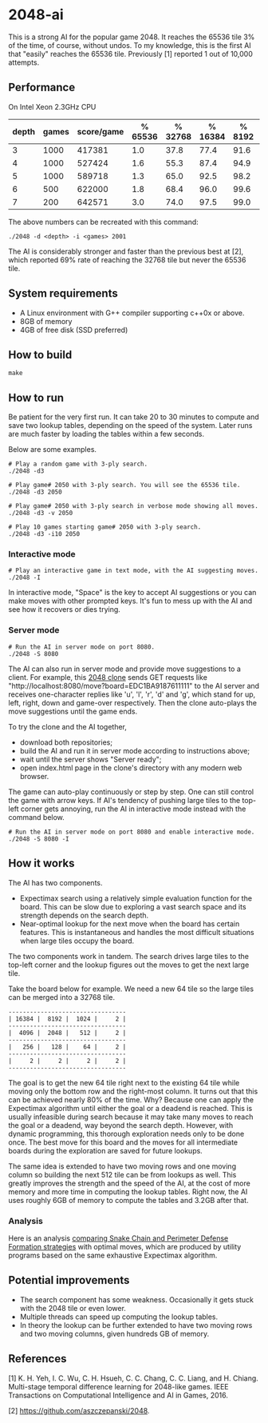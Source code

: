 # 2048-ai

This is a strong AI for the popular game 2048. It reaches the 65536 tile 3% of the
time, of course, without undos. To my knowledge, this is the first AI that "easily"
reaches the 65536 tile. Previously [1] reported 1 out of 10,000 attempts.


## Performance

On Intel Xeon 2.3GHz CPU

|depth |games |score/game|% 65536|% 32768|% 16384|% 8192|moves/s|seconds/game|
|------|------|----------|-------|-------|-------|------|-------|------------|
|3     | 1000 |  417381  | 1.0   | 37.8  | 77.4  | 91.6 | 5000  |3   |
|4     | 1000 |  527424  | 1.6   | 55.3  | 87.4  | 94.9 | 1500  |12  |
|5     | 1000 |  589718  | 1.3   | 65.0  | 92.5  | 98.2 | 500   |42  |
|6     | 500  |  622000  | 1.8   | 68.4  | 96.0  | 99.6 | 150   |130 |
|7     | 200  |  642571  | 3.0   | 74.0  | 97.5  | 99.0 | 50    |430 |

The above numbers can be recreated with this command:
```
./2048 -d <depth> -i <games> 2001
```
The AI is considerably stronger and faster than the previous best at [2], which
reported 69% rate of reaching the 32768 tile but never the 65536 tile.


## System requirements

 * A Linux environment with G++ compiler supporting c++0x or above.
 * 8GB of memory
 * 4GB of free disk (SSD preferred)

## How to build
```
make
```

## How to run

Be patient for the very first run. It can take 20 to 30 minutes to compute and
save two lookup tables, depending on the speed of the system. Later runs are
much faster by loading the tables within a few seconds.

Below are some examples.
```
# Play a random game with 3-ply search.
./2048 -d3

# Play game# 2050 with 3-ply search. You will see the 65536 tile.
./2048 -d3 2050

# Play game# 2050 with 3-ply search in verbose mode showing all moves.
./2048 -d3 -v 2050

# Play 10 games starting game# 2050 with 3-ply search.
./2048 -d3 -i10 2050
```

### Interactive mode

```
# Play an interactive game in text mode, with the AI suggesting moves.
./2048 -I
```

In interactive mode, "Space" is the key to accept AI suggestions or you can make
moves with other prompted keys. It's fun to mess up with the AI and see how it
recovers or dies trying.


### Server mode

```
# Run the AI in server mode on port 8080.
./2048 -S 8080
```

The AI can also run in server mode and provide move suggestions to a client.
For example, this [2048 clone](https://github.com/macroxue/2048-clone) sends
GET requests like "http://localhost:8080/move?board=EDC1BA9187611111" to the
AI server and receives one-character replies like 'u', 'l', 'r', 'd' and 'g',
which stand for up, left, right, down and game-over respectively. Then the
clone auto-plays the move suggestions until the game ends.

To try the clone and the AI together,
 * download both repositories;
 * build the AI and run it in server mode according to instructions above;
 * wait until the server shows "Server ready";
 * open index.html page in the clone's directory with any modern web browser.

The game can auto-play continuously or step by step. One can still control the
game with arrow keys. If AI's tendency of pushing large tiles to the top-left
corner gets annoying, run the AI in interactive mode instead with the command
below.

```
# Run the AI in server mode on port 8080 and enable interactive mode.
./2048 -S 8080 -I
```

## How it works

The AI has two components.
 * Expectimax search using a relatively simple evaluation function for the board.
   This can be slow due to exploring a vast search space and its strength
   depends on the search depth.
 * Near-optimal lookup for the next move when the board has certain features.
   This is instantaneous and handles the most difficult situations when large tiles
   occupy the board.

The two components work in tandem. The search drives large tiles to the top-left
corner and the lookup figures out the moves to get the next large tile.

Take the board below for example. We need a new 64 tile so the large tiles can
be merged into a 32768 tile.
```
---------------------------------
| 16384 |  8192 |  1024 |     2 |
---------------------------------
|  4096 |  2048 |   512 |     2 |
---------------------------------
|   256 |   128 |    64 |     2 |
---------------------------------
|     2 |     2 |     2 |     2 |
---------------------------------
```
The goal is to get the new 64 tile right next to the existing 64 tile while
moving only the bottom row and the right-most column. It turns out that this
can be achieved nearly 80% of the time. Why? Because one can apply the
Expectimax algorithm until either the goal or a deadend is reached. This is
usually infeasible during search because it may take many moves to reach the
goal or a deadend, way beyond the search depth.  However, with dynamic
programming, this thorough exploration needs only to be done once. The best
move for this board and the moves for all intermediate boards during
the exploration are saved for future lookups.

The same idea is extended to have two moving rows and one moving column so
building the next 512 tile can be from lookups as well. This greatly improves
the strength and the speed of the AI, at the cost of more memory and more time
in computing the lookup tables.  Right now, the AI uses roughly 6GB of memory
to compute the tables and 3.2GB after that.

### Analysis

Here is an analysis [comparing Snake Chain and Perimeter Defense Formation
strategies](https://github.com/macroxue/2048-ai/tree/master/analysis) with
optimal moves, which are produced by utility programs based on the same
exhaustive Expectimax algorithm.


## Potential improvements

 * The search component has some weakness. Occasionally it gets stuck with the
2048 tile or even lower.
 * Multiple threads can speed up computing the lookup tables.
 * In theory the lookup can be further extended to have two moving rows and two
moving columns, given hundreds GB of memory.

## References
[1] K. H. Yeh, I. C. Wu, C. H. Hsueh, C. C. Chang, C. C. Liang, and
H. Chiang. Multi-stage temporal difference learning for 2048-like
games. IEEE Transactions on Computational Intelligence and AI in
Games, 2016.

[2] https://github.com/aszczepanski/2048.
